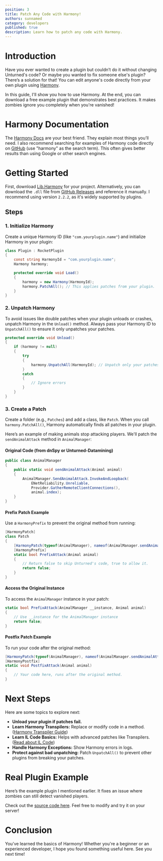 ```yaml
---
position: 3
title: Patch Any Code with Harmony!
authors: sunnamed
category: developers
published: true
description: Learn how to patch any code with Harmony.
---
```


# Introduction

Have you ever wanted to create a plugin but couldn’t do it without changing Unturned's code? Or maybe you wanted to fix someone else's plugin? There’s a solution for that! You can edit anyone's code directly from your own plugin using [Harmony](https://github.com/pardeike/Harmony).

In this guide, I'll show you how to use Harmony. At the end, you can download a free example plugin that demonstrates best practices. It makes zombies ignore you completely when you're vanished!

# Harmony Documentation

The [Harmony Docs](https://harmony.pardeike.net/articles/intro.html) are your best friend. They explain most things you’ll need. I also recommend searching for examples of Harmony code directly on [GitHub](https://github.com/) (use "harmony" as the search term). This often gives better results than using Google or other search engines.

# Getting Started

First, download [Lib.Harmony](https://www.nuget.org/packages/Lib.Harmony) for your project. Alternatively, you can download the `.dll` file from [GitHub Releases](https://github.com/pardeike/Harmony/releases) and reference it manually. I recommend using version `2.2.2`, as it's widely supported by plugins.

## Steps

### 1. Initialize Harmony

Create a unique Harmony ID (like `"com.yourplugin.name"`) and initialize Harmony in your plugin:

```csharp
class Plugin : RocketPlugin
{
    const string HarmonyId = "com.yourplugin.name";
    Harmony harmony;

    protected override void Load()
    {
        harmony = new Harmony(HarmonyId);
        harmony.PatchAll(); // This applies patches from your plugin.
    }
}
```

### 2. Unpatch Harmony

To avoid issues like double patches when your plugin unloads or crashes, unpatch Harmony in the `Unload()` method. Always pass your Harmony ID to `UnpatchAll()` to ensure it only unpatches your patches.

```csharp
protected override void Unload()
{
    if (harmony != null)
    {
        try
        {
            harmony.UnpatchAll(HarmonyId); // Unpatch only your patches.
        }
        catch
        {
            // Ignore errors
        }
    }
}
```

### 3. Create a Patch

Create a folder (e.g., `Patches`) and add a class, like `Patch`. When you call `harmony.PatchAll()`, Harmony automatically finds all patches in your plugin.

Here’s an example of making animals stop attacking players. We'll patch the `sendAnimalAttack` method in `AnimalManager`:

#### Original Code (from dnSpy or Unturned-Datamining)

```csharp
public class AnimalManager
{
    public static void sendAnimalAttack(Animal animal)
    {
        AnimalManager.SendAnimalAttack.InvokeAndLoopback(
            ENetReliability.Unreliable, 
            Provider.GatherRemoteClientConnections(), 
            animal.index);
    }
}
```

#### Prefix Patch Example

Use a `HarmonyPrefix` to prevent the original method from running:

```csharp
[HarmonyPatch]
class Patch
{
    [HarmonyPatch(typeof(AnimalManager), nameof(AnimalManager.sendAnimalAttack))]
    [HarmonyPrefix]
    static bool PrefixAttack(Animal animal)
    {
        // Return false to skip Unturned's code, true to allow it.
        return false;
    }
}
```

#### Access the Original Instance

To access the `AnimalManager` instance in your patch:

```csharp
static bool PrefixAttack(AnimalManager __instance, Animal animal)
{
    // Use __instance for the AnimalManager instance
    return false;
}
```

#### Postfix Patch Example

To run your code after the original method:

```csharp
[HarmonyPatch(typeof(AnimalManager), nameof(AnimalManager.sendAnimalAttack))]
[HarmonyPostfix]
static void PostfixAttack(Animal animal)
{
    // Your code here, runs after the original method.
}
```

# Next Steps

Here are some topics to explore next:

- **Unload your plugin if patches fail.**  
- **Learn Harmony Transpilers:** Replace or modify code in a method. ([Harmony Transpiler Guide](https://harmony.pardeike.net/articles/patching-transpiler.html))  
- **Learn IL Code Basics:** Helps with advanced patches like Transpilers. ([Read about IL Code](https://en.wikipedia.org/wiki/Common_Intermediate_Language))  
- **Handle Harmony Exceptions:** Show Harmony errors in logs.  
- **Protect against bad unpatching:** Patch `UnpatchAll()` to prevent other plugins from breaking your patches.  

# Real Plugin Example

Here’s the example plugin I mentioned earlier. It fixes an issue where zombies can still detect vanished players. 

Check out the [source code here](https://github.com/sunnamed-Unturned/BetterVanish). Feel free to modify and try it on your server!

# Conclusion

You’ve learned the basics of Harmony! Whether you're a beginner or an experienced developer, I hope you found something useful here. See you next time!